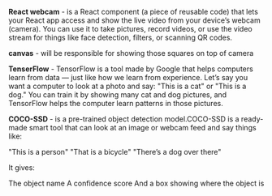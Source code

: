 **React webcam** -  is a React component (a piece of reusable code) that lets your React app access and show the live video from your device’s webcam (camera).
You can use it to take pictures, record videos, or use the video stream for things like face detection, filters, or scanning QR codes.

**canvas** - will be responsible for showing those squares on top of camera

**TenserFlow** - TensorFlow is a tool made by Google that helps computers learn from data — just like how we learn from experience. Let’s say you want a computer to look at a photo and say:
"This is a cat" or "This is a dog." You can train it by showing many cat and dog pictures, and TensorFlow helps the computer learn patterns in those pictures.

**COCO-SSD** - is a pre-trained object detection model.COCO-SSD is a ready-made smart tool that can look at an image or webcam feed and say things like:

"This is a person"
"That is a bicycle"
"There’s a dog over there"

It gives:

The object name
A confidence score
And a box showing where the object is

